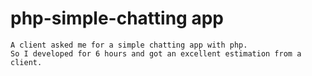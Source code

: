 # php-simple-chatting app
	A client asked me for a simple chatting app with php.
	So I developed for 6 hours and got an excellent estimation from a client.
